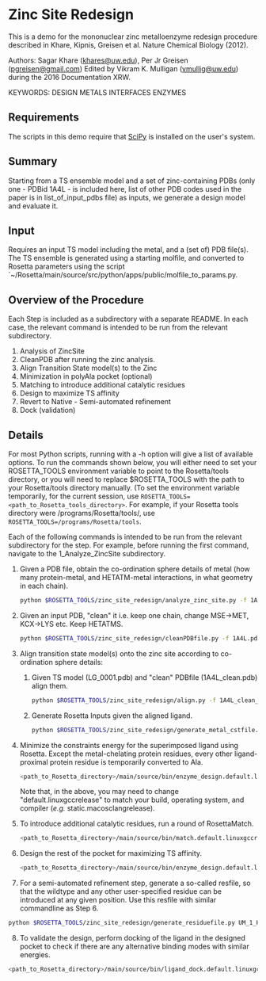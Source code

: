 # Zinc Site Redesign

This is a demo for the mononuclear zinc metalloenzyme redesign procedure described in Khare, Kipnis, Greisen et al. Nature Chemical Biology (2012).

Authors: Sagar Khare (khares@uw.edu), Per Jr Greisen (pgreisen@gmail.com)
Edited by Vikram K. Mulligan (vmullig@uw.edu) during the 2016 Documentation XRW.

KEYWORDS: DESIGN METALS INTERFACES ENZYMES

## Requirements

The scripts in this demo require that [SciPy](https://www.scipy.org/) is installed on the user's system.

## Summary

Starting from a TS ensemble model and a set of zinc-containing PDBs (only one - PDBid 1A4L - is included here, list of other PDB codes used in the paper is in list\_of\_input\_pdbs file) as inputs, we generate a design model and evaluate it. 

## Input

Requires an input TS model including the metal, and a (set of) PDB file(s). The TS ensemble is generated using a starting molfile, and converted to Rosetta parameters using the script `~/Rosetta/main/source/src/python/apps/public/molfile_to_params.py.

## Overview of the Procedure

Each Step is included as a subdirectory with a separate README.  In each case, the relevant command is intended to be run from the relevant subdirectory.

1.	Analysis of ZincSite
2. 	CleanPDB after running the zinc analysis. 
3.	Align Transition State model(s) to the Zinc
4.	Minimization in polyAla pocket (optional)
5.	Matching to introduce additional catalytic residues
6.	Design to maximize TS affinity
7.	Revert to Native - Semi-automated refinement
8. 	Dock (validation)

## Details

For most Python scripts, running with a -h option will give a list of available options.  To run the commands shown below, you will either need to set your ROSETTA_TOOLS environment variable to point to the Rosetta/tools directory, or you will need to replace $ROSETTA_TOOLS with the path to your Rosetta/tools directory manually.  (To set the environment variable temporarily, for the current session, use ```ROSETTA_TOOLS=<path_to_Rosetta_tools_directory>```.  For example, if your Rosetta tools directory were /programs/Rosetta/tools/, use ```ROSETTA_TOOLS=/programs/Rosetta/tools```.

Each of the following commands is intended to be run from the relevant subdirectory for the step.  For example, before running the first command, navigate to the 1_Analyze_ZincSite subdirectory.

1. Given a PDB file, obtain the co-ordination sphere details of metal (how many protein-metal, and HETATM-metal interactions, in what geometry in each chain).

	```bash
	python $ROSETTA_TOOLS/zinc_site_redesign/analyze_zinc_site.py -f 1A4L.pdb
	```

2. Given an input PDB, "clean" it i.e. keep one chain, change MSE->MET, KCX->LYS etc. Keep HETATMS.

	```bash
	python $ROSETTA_TOOLS/zinc_site_redesign/cleanPDBfile.py -f 1A4L.pdb
	```

3. Align transition state model(s) onto the zinc site according to co-ordination sphere details: 

	1. Given TS model (LG_0001.pdb) and "clean" PDBfile (1A4L_clean.pdb) align them.

		```bash
		python $ROSETTA_TOOLS/zinc_site_redesign/align.py -f 1A4L_clean_A.pdb -l LG_0001.pdb
		```

	2. Generate Rosetta Inputs given the aligned ligand.

		```bash
		python $ROSETTA_TOOLS/zinc_site_redesign/generate_metal_cstfile.py -f 1A4L_clean_A.pdb -m ZN -a aligned_ligand.pdb
		```

4. Minimize the constraints energy for the superimposed ligand using Rosetta. Except the metal-chelating protein residues, every other ligand-proximal protein residue is temporarily converted to Ala.

	```bash
	<path_to_Rosetta_directory>/main/source/bin/enzyme_design.default.linuxgccrelease @optcst.flags -linmem_ig 10 -in:file::s rosetta_cst.pdb
	```

	Note that, in the above, you may need to change "default.linuxgccrelease" to match your build, operating system, and compiler (*e.g.* static.macosclangrelease).

5. To introduce additional catalytic residues, run a round of RosettaMatch.

	```bash
	<path_to_Rosetta_directory>/main/source/bin/match.default.linuxgccrelease @general_matching.flags @scaf.flags @subs.flags  -linmem_ig 10 -in:file::s 1A4L_clean_A_r.pdb
	```

6. Design the rest of the pocket for maximizing TS affinity.

	```bash
	<path_to_Rosetta_directory>/main/source/bin/enzyme_design.default.linuxgccrelease @enzdes.flags -correct -linmem_ig 10 -in:file::s <file_from_matching.pdb> > design.log &
	```

7. For a semi-automated refinement step, generate a so-called resfile, so that the wildtype and any other user-specified residue can be introduced at any given position. Use this resfile with similar commandline as Step 6.

```bash
python $ROSETTA_TOOLS/zinc_site_redesign/generate_residuefile.py UM_1_H15H17H214D295Q58_1A4L_clean_A_r_1A4L_clean_A_1__DE_1.pdb
```

8. To validate the design, perform docking of the ligand in the designed pocket to check if there are any alternative binding modes with similar energies.

```bash
<path_to_Rosetta_directory>/main/source/bin/ligand_dock.default.linuxgccrelease @flags
```
